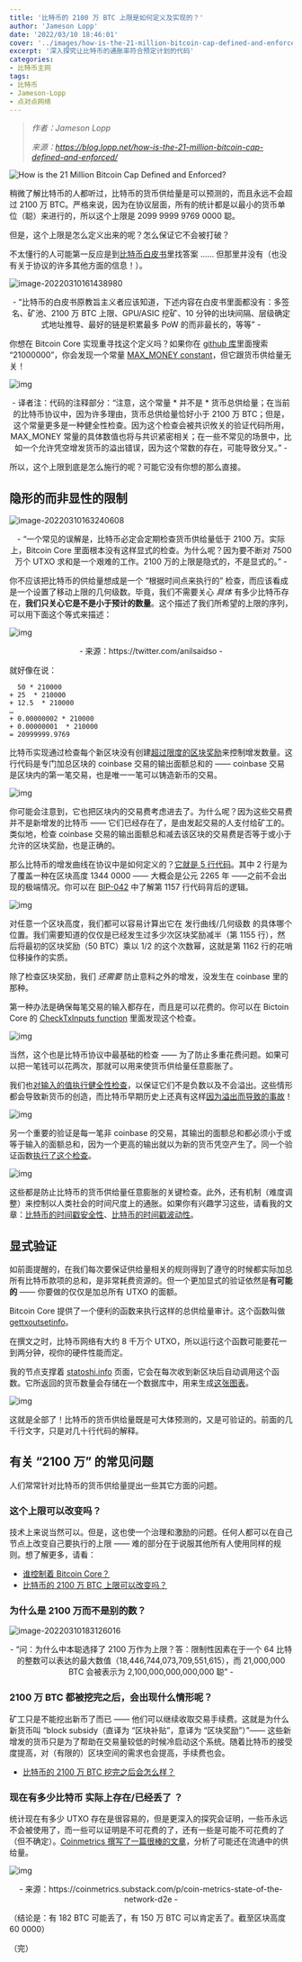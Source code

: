 ```yaml
---
title: '比特币的 2100 万 BTC 上限是如何定义及实现的？'
author: 'Jameson Lopp'
date: '2022/03/10 18:46:01'
cover: '../images/how-is-the-21-million-bitcoin-cap-defined-and-enforced/chart-1.png'
excerpt: '深入探究让比特币的通胀率符合预定计划的代码'
categories:
- 比特币主网
tags:
- 比特币
- Jameson-Lopp
- 点对点网络
---
```



> *作者：Jameson Lopp*
> 
> *来源：<https://blog.lopp.net/how-is-the-21-million-bitcoin-cap-defined-and-enforced/>*



![How is the 21 Million Bitcoin Cap Defined and Enforced?](../images/how-is-the-21-million-bitcoin-cap-defined-and-enforced/chart-1.png)

稍微了解比特币的人都听过，比特币的货币供给量是可以预测的，而且永远不会超过 2100 万 BTC。严格来说，因为在协议层面，所有的统计都是以最小的货币单位（聪）来进行的，所以这个上限是 2099 9999 9769 0000 聪。

但是，这个上限是怎么定义出来的呢？怎么保证它不会被打破？

不太懂行的人可能第一反应是到[比特币白皮书](https://www.lopp.net/pdf/bitcoin.pdf)里找答案 …… 但那里并没有（也没有关于协议的许多其他方面的信息！）。

![image-20220310161438980](../images/how-is-the-21-million-bitcoin-cap-defined-and-enforced/image-20220310161438980.png)

<p style="text-align:center">- “比特币的白皮书原教旨主义者应该知道，下述内容在白皮书里面都没有：多签名、矿池、2100 万 BTC 上限、GPU/ASIC 挖矿、10 分钟的出块间隔、层级确定式地址推导、最好的链是积累最多 PoW 的而非最长的，等等” -</p>


你想在 Bitcoin Core 实现重寻找这个定义吗？如果你在 [github 库](https://github.com/bitcoin/bitcoin)里面搜索 “21000000”，你会发现一个常量 [MAX_MONEY constant](https://github.com/bitcoin/bitcoin/blob/master/src/consensus/amount.h)，但它跟货币供给量无关！

![img](../images/how-is-the-21-million-bitcoin-cap-defined-and-enforced/4-48-32.png)

<p style="text-align:center">- 译者注：代码的注释部分：“注意，这个常量 * 并不是 * 货币总供给量；在当前的比特币协议中，因为许多理由，货币总供给量恰好小于 2100 万 BTC；但是，这个常量更多是一种健全性检查。因为这个检查会被共识攸关的验证代码所用，MAX_MONEY 常量的具体数值也将与共识紧密相关；在一些不常见的场景中，比如一个允许凭空增发货币的溢出错误，因为这个常数的存在，可能导致分叉。” -</p>


所以，这个上限到底是怎么施行的呢？可能它没有你想的那么直接。

## 隐形的而非显性的限制

![image-20220310163240608](../images/how-is-the-21-million-bitcoin-cap-defined-and-enforced/image-20220310163240608.png)

<p style="text-align:center">- “一个常见的误解是，比特币必定会定期检查货币供给量低于 2100 万。实际上，Bitcoin Core 里面根本没有这样显式的检查。为什么呢？因为要不断对 7500 万个 UTXO 求和是一个艰难的工作。2100 万的上限是隐式的，不是显式的。” -</p>


你不应该把比特币的供给量想成是一个 “根据时间点来执行的” 检查，而应该看成是一个设置了移动上限的几何级数。毕竟，我们不需要关心 *具体* 有多少比特币存在，**我们只关心它是不是小于预计的数量**。这个描述了我们所希望的上限的序列，可以用下面这个等式来描述：

![img](../images/how-is-the-21-million-bitcoin-cap-defined-and-enforced/quation.jpg)

<p style="text-align:center">- 来源：https://twitter.com/anilsaidso -</p>


就好像在说：

```
  50 * 210000
+ 25  * 210000
+ 12.5  * 210000
…
+ 0.00000002 * 210000
+ 0.00000001  * 210000
= 20999999.9769
```

比特币实现通过检查每个新区块没有创建[超过限度的区块奖励](https://github.com/bitcoin/bitcoin/blob/master/src/validation.cpp#L2113)来控制增发数量。这行代码是专门加总区块的 coinbase 交易的输出面额总和的 —— coinbase 交易是区块内的第一笔交易，也是唯一一笔可以铸造新币的交易。

![img](../images/how-is-the-21-million-bitcoin-cap-defined-and-enforced/8-07-46.png)

你可能会注意到，它也把区块内的交易费考虑进去了。为什么呢？因为这些交易费并不是新增发的比特币 —— 它们已经存在了，是由发起交易的人支付给矿工的。类似地，检查 coinbase 交易的输出面额总和减去该区块的交易费是否等于或小于允许的区块奖励，也是正确的。

那么比特币的增发曲线在协议中是如何定义的？[它就是 5 行代码](https://github.com/bitcoin/bitcoin/blob/06ba77973e7f8938c8461bffeee3718a8f7712f5/src/validation.cpp#L1153)。其中 2 行是为了覆盖一种在区块高度 1344 0000 —— 大概会是公元 2265 年 ——之前不会出现的极端情况。你可以在 [BIP-042](https://github.com/bitcoin/bips/blob/master/bip-0042.mediawiki) 中了解第 1157 行代码背后的逻辑。

![img](../images/how-is-the-21-million-bitcoin-cap-defined-and-enforced/7-45-05.png)

对任意一个区块高度，我们都可以容易计算出它在 发行曲线/几何级数 的具体哪个位置。我们需要知道的仅仅是已经发生过多少次区块奖励减半（第 1155 行），然后将最初的区块奖励（50 BTC）乘以 1/2 的这个次数幂，这就是第 1162 行的花哨位移操作的实质。

除了检查区块奖励，我们 *还需要* 防止意料之外的增发，没发生在 coinbase 里的那种。

第一种办法是确保每笔交易的输入都存在，而且是可以花费的。你可以在 Bictoin Core 的 [CheckTxInputs function](https://github.com/bitcoin/bitcoin/blob/623745ca74cf3f54b474dac106f5802b7929503f/src/consensus/tx_verify.cpp#L170) 里面发现这个检查。

![img](../images/how-is-the-21-million-bitcoin-cap-defined-and-enforced/7-11-15.png)

当然，这个也是比特币协议中最基础的检查 —— 为了防止多重花费问题。如果可以把一笔钱可以花两次，那就可以用来使货币供给量任意膨胀了。

我们也[对输入的值执行健全性检查](https://github.com/bitcoin/bitcoin/blob/623745ca74cf3f54b474dac106f5802b7929503f/src/consensus/tx_verify.cpp#L187)，以保证它们不是负数以及不会溢出。这些情形都会导致新货币的创造，而比特币早期历史上还真有这样[因为溢出而导致的事故](https://en.bitcoin.it/wiki/Value_overflow_incident)！

![img](../images/how-is-the-21-million-bitcoin-cap-defined-and-enforced/4-31-16.png)

另一个重要的验证是每一笔非 coinbase 的交易，其输出的面额总和都必须小于或等于输入的面额总和，因为一个更高的输出就以为新的货币凭空产生了。同一个验证函数[执行了这个检查](https://github.com/bitcoin/bitcoin/blob/623745ca74cf3f54b474dac106f5802b7929503f/src/consensus/tx_verify.cpp#L195)。

![img](../images/how-is-the-21-million-bitcoin-cap-defined-and-enforced/7-11-28.png)

这些都是防止比特币的货币供给量任意膨胀的关键检查。此外，还有机制（难度调整）来控制以人类社会的时间尺度上的通胀。如果你有兴趣学习这些，请看我的文章：[比特币的时间戳安全性](https://blog.lopp.net/bitcoin-timestamp-security/)、[比特币的时间戳波动性](https://blog.lopp.net/bitcoin-block-time-variance/)。

## 显式验证

如前面提醒的，在我们每次要保证供给量相关的规则得到了遵守的时候都实际加总所有比特币款项的总和，是非常耗费资源的。但一个更加显式的验证依然是**有可能的** —— 你要做的仅仅是加总所有 UTXO 的面额。

Bitcoin Core 提供了一个便利的函数来执行这样的总供给量审计。这个函数叫做 [gettxoutsetinfo](https://developer.bitcoin.org/reference/rpc/gettxoutsetinfo.html)。

在撰文之时，比特币网络有大约 8 千万个 UTXO，所以运行这个函数可能要花一到两分钟，视你的硬件性能而定。

我的节点支撑着 [statoshi.info](https://statoshi.info/) 页面，它会在每次收到新区块后自动调用这个函数。它所返回的货币数量会存储在一个数据库中，用来生成[这张图表](https://statoshi.info/d/000000009/unspent-transaction-output-set?viewPanel=7&orgId=1&refresh=10m)。

![img](../images/how-is-the-21-million-bitcoin-cap-defined-and-enforced/8-16-09.png)

这就是全部了！比特币的货币供给量既是可大体预测的，又是可验证的。前面的几千行文字，只是对几十行代码的解释。

## 有关 “2100 万” 的常见问题

人们常常针对比特币的货币供给量提出一些其它方面的问题。

### 这个上限可以改变吗？

技术上来说当然可以。但是，这也使一个治理和激励的问题。任何人都可以在自己节点上改变自己要执行的上限 —— 难的部分在于说服其他所有人使用同样的规则。想了解更多，请看：

- [谁控制着 Bitcoin Core？](https://blog.lopp.net/who-controls-bitcoin-core-/)
- [比特币的 2100 万 BTC 上限可以改变吗？](https://river.com/learn/can-bitcoins-hard-cap-of-21-million-be-changed/)

### 为什么是 2100 万而不是别的数？

![image-20220310183126016](../images/how-is-the-21-million-bitcoin-cap-defined-and-enforced/image-20220310183126016.png)

<p style="text-align:center">- “问：为什么中本聪选择了 2100 万作为上限？答：限制性因素在于一个 64 比特的整数可以表达的最大数值（18,446,744,073,709,551,615），而 21,000,000 BTC 会被表示为 2,100,000,000,000,000 聪” -</p>


### 2100 万 BTC 都被挖完之后，会出现什么情形呢？

矿工只是不能挖出新币了而已 —— 他们可以继续收取交易手续费。这就是为什么新货币叫 “block subsidy（直译为 “区块补贴”，意译为 “区块奖励”）”—— 这些新增发的货币只是为了帮助在交易量较低的时候冷启动这个系统。随着比特币的接受度提高，对（有限的）区块空间的需求也会提高，手续费也会。

- [比特币的 2100 万 BTC 挖完之后会怎么样？](https://decrypt.co/33124/what-will-happen-to-bitcoin-after-all-21-million-are-mined)

### 现在有多少比特币 实际上存在/已经丢了 ？

统计现在有多少 UTXO 存在是很容易的，但是更深入的探究会证明，一些币永远不会被使用了，而一些可以证明是不可花费的了，还有一些是可能不可花费的了（但不确定）。[Coinmetrics 撰写了一篇很棒的文章](https://coinmetrics.substack.com/p/coin-metrics-state-of-the-network-d2e)，分析了可能还在流通中的供给量。

![img](../images/how-is-the-21-million-bitcoin-cap-defined-and-enforced/itcoins.png)

<p style="text-align:center">- 来源：https://coinmetrics.substack.com/p/coin-metrics-state-of-the-network-d2e -</p>


（结论是：有 182 BTC 可能丢了，有 150 万 BTC 可以肯定丢了。截至区块高度 60 0000）

（完）